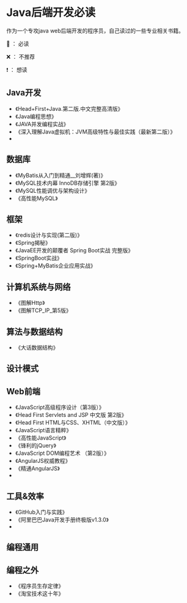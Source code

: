 # Java后端开发必读



作为一个专攻java web后端开发的程序员，自己读过的一些专业相关书籍。

 :star2: ： 必读

 :x: ： 不推荐

 :exclamation: ： 想读

## Java开发

- 《Head+First+Java.第二版.中文完整高清版》
- 《Java编程思想》
- 《JAVA并发编程实战》
- 《深入理解Java虚拟机：JVM高级特性与最佳实践（最新第二版）》
- 

## 数据库

- 《MyBatis从入门到精通__刘增辉(著)》
- 《MySQL技术内幕  InnoDB存储引擎  第2版》
- 《MySQL性能调优与架构设计》
- 《高性能MySQL》

## 框架

- 《redis设计与实现(第二版)》
- 《Spring揭秘》
- 《JavaEE开发的颠覆者 Spring Boot实战  完整版》
- 《SpringBoot实战》
- 《Spring+MyBatis企业应用实战》

## 计算机系统与网络

- 《图解Http》
- 《图解TCP_IP_第5版》

## 算法与数据结构

- 《大话数据结构》

## 设计模式

## Web前端

- 《JavaScript高级程序设计（第3版）》
- 《Head First Servlets and JSP  中文版  第2版》
- 《Head First HTML与CSS、XHTML（中文版）》
- 《JavaScript语言精粹》
- 《高性能JavaScript》
- 《锋利的jQuery》
- 《JavaScript DOM编程艺术 （第2版）》
- 《AngularJS权威教程》
- 《精通AngularJS》
- 

## 工具&效率

- 《GitHub入门与实践》
- 《阿里巴巴Java开发手册终极版v1.3.0》
- 

## 编程通用

## 编程之外

- 《程序员生存定律》
- 《淘宝技术这十年》



